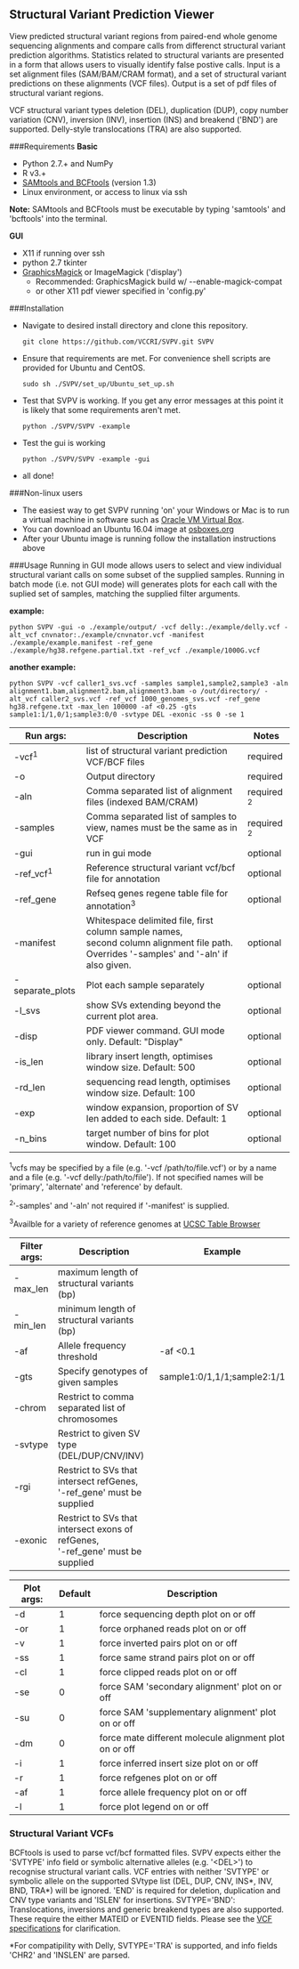 Structural Variant Prediction Viewer  
------------------------------------
View predicted structural variant regions from paired-end whole genome sequencing alignments and compare calls from
differenct structural variant prediction algorithms. Statistics related to structural variants are presented in a form
that allows users to visually identify false postive calls. Input is a set alignment files (SAM/BAM/CRAM format), and a
set of structural variant predictions on these alignments (VCF files). Output is a set of pdf files of structural
variant regions.

VCF structural variant types deletion (DEL), duplication (DUP), copy number variation (CNV), inversion (INV),
insertion (INS) and breakend ('BND') are supported. Delly-style translocations (TRA) are also supported.

###Requirements
**Basic**  
* Python 2.7.+ and NumPy
* R v3.+
* [SAMtools and BCFtools](https://github.com/samtools) (version 1.3)
* Linux environment, or access to linux via ssh

**Note:** SAMtools and BCFtools must be executable by typing 'samtools' and 'bcftools' into the terminal.
  
**GUI**  
* X11 if running over ssh
* python 2.7 tkinter
* [GraphicsMagick](http://www.graphicsmagick.org/) or ImageMagick ('display')
  * Recommended: GraphicsMagick build w/ --enable-magick-compat
  * or other X11 pdf viewer specified in 'config.py'

###Installation
* Navigate to desired install directory and clone this repository.

  `git clone https://github.com/VCCRI/SVPV.git SVPV`
* Ensure that requirements are met. For convenience shell scripts are provided for Ubuntu and CentOS.

  `sudo sh ./SVPV/set_up/Ubuntu_set_up.sh`
* Test that SVPV is working. If you get any error messages at this point it is likely that some requirements aren't met.

  `python ./SVPV/SVPV -example`
* Test the gui is working

  `python ./SVPV/SVPV -example -gui`
* all done!

###Non-linux users
* The easiest way to get SVPV running 'on' your Windows or Mac is to run a virtual machine in software such as
 [Oracle VM Virtual Box](https://www.virtualbox.org/).
* You can download an Ubuntu 16.04 image at [osboxes.org](http://www.osboxes.org/ubuntu/)
* After your Ubuntu image is running follow the installation instructions above


###Usage
Running in GUI mode allows users to select and view individual structural variant calls on some subset of the supplied samples. Running in batch mode (i.e. not GUI mode) will generates plots for each call with the suplied set of samples, matching the supplied filter arguments.

**example:**  
```
python SVPV -gui -o ./example/output/ -vcf delly:./example/delly.vcf -alt_vcf cnvnator:./example/cnvnator.vcf -manifest ./example/example.manifest -ref_gene ./example/hg38.refgene.partial.txt -ref_vcf ./example/1000G.vcf
```
**another example:**
```
python SVPV -vcf caller1_svs.vcf -samples sample1,sample2,sample3 -aln alignment1.bam,alignment2.bam,alignment3.bam -o /out/directory/ -alt_vcf caller2_svs.vcf -ref_vcf 1000_genomes_svs.vcf -ref_gene hg38.refgene.txt -max_len 100000 -af <0.25 -gts sample1:1/1,0/1;sample3:0/0 -svtype DEL -exonic -ss 0 -se 1
```

|Run args:            | Description                                                               | Notes    |
|---------------------|---------------------------------------------------------------------------|----------|
|-vcf<sup>1</sup>     | list of structural variant prediction VCF/BCF files                       | required |
|-o                   | Output directory                                                          | required |
|-aln                 | Comma separated list of alignment files (indexed BAM/CRAM)                | required <sup>2</sup>
|-samples             | Comma separated list of samples to view, names must be the same as in VCF | required <sup>2</sup>
|-gui                 | run in gui mode                                                           | optional |
|-ref_vcf<sup>1</sup> | Reference structural variant vcf/bcf file for annotation                  | optional |
|-ref_gene            | Refseq genes regene table file for annotation<sup>3</sup>                 | optional |
|-manifest            | Whitespace delimited file, first column sample names, <br> second column alignment file path. Overrides '-samples' and '-aln' if also given. | optional
|-separate_plots      | Plot each sample separately                                               | optional |
|-l_svs               | show SVs extending beyond the current plot area.                          | optional |
|-disp                | PDF viewer command. GUI mode only. Default: "Display"                     | optional |
|-is_len              | library insert length, optimises window size. Default: 500                | optional |
|-rd_len              | sequencing read length, optimises window size. Default: 100               | optional |
|-exp                 | window expansion, proportion of SV len added to each side. Default: 1     | optional |
|-n_bins              | target number of bins for plot window. Default: 100                       | optional |



<sup>1</sup>vcfs may be specified by a file (e.g. '-vcf /path/to/file.vcf') or by a name and a file (e.g. '-vcf delly:/path/to/file'). If not specified names will be 'primary', 'alternate' and 'reference' by default.

<sup>2</sup>'-samples' and '-aln' not required if '-manifest' is supplied.

<sup>3</sup>Availble for a variety of reference genomes at [UCSC Table Browser](https://genome.ucsc.edu/cgi-bin/hgTables)


|Filter args: | Description                                     | Example                          |
------------- |-------------------------------------------------|----------------------------------|
| -max_len    | maximum length of structural variants (bp)      |                                  |
| -min_len    | minimum length of structural variants (bp)      |                                  |
| -af         | Allele frequency threshold                      | -af <0.1                         |
| -gts        | Specify genotypes of given samples              | sample1:0/1,1/1;sample2:1/1      |
| -chrom      | Restrict to comma separated list of chromosomes |                                  |
| -svtype     | Restrict to given SV type (DEL/DUP/CNV/INV)     |                                  |
| -rgi        | Restrict to SVs that intersect refGenes, <br>'-ref_gene' must be supplied          |
| -exonic     | Restrict to SVs that intersect exons of refGenes, <br>'-ref_gene' must be supplied |



|Plot args: | Default | Description                                             |
|-----------|---------|---------------------------------------------------------|
|-d         | 1       | force sequencing depth plot on or off                   |
|-or        | 1       | force orphaned reads plot on or off                     |
|-v         | 1       | force inverted pairs plot on or off                     |
|-ss        | 1       | force same strand pairs plot on or off                  |
|-cl        | 1       | force clipped reads plot on or off                      |
|-se        | 0       | force SAM 'secondary alignment' plot on or off          |
|-su        | 0       | force SAM 'supplementary alignment' plot on or off      |
|-dm        | 0       | force mate different molecule alignment plot on or off  |
|-i         | 1       | force inferred insert size plot on or off               |
|-r         | 1       | force refgenes plot on or off                           |
|-af        | 1       | force allele frequency plot on or off                   |
|-l         | 1       | force plot legend on or off                             |



### Structural Variant VCFs
BCFtools is used to parse vcf/bcf formatted files.
SVPV expects either the 'SVTYPE' info field or symbolic alternative alleles (e.g. '\<DEL\>') to recognise structural variant calls.
VCF entries with neither 'SVTYPE' or symbolic allele on the supported SVtype list (DEL, DUP, CNV, INS\*, INV, BND, TRA\*) will be ignored.
'END' is required for deletion, duplication and CNV type variants and 'ISLEN' for insertions.
SVTYPE='BND': Translocations, inversions and generic breakend types are also supported. These require the either MATEID or EVENTID fields.
Please see the [VCF specifications](http://samtools.github.io/hts-specs/VCFv4.3.pdf) for clarification.

\*For compatipility with Delly, SVTYPE='TRA' is supported, and info fields 'CHR2' and 'INSLEN' are parsed.